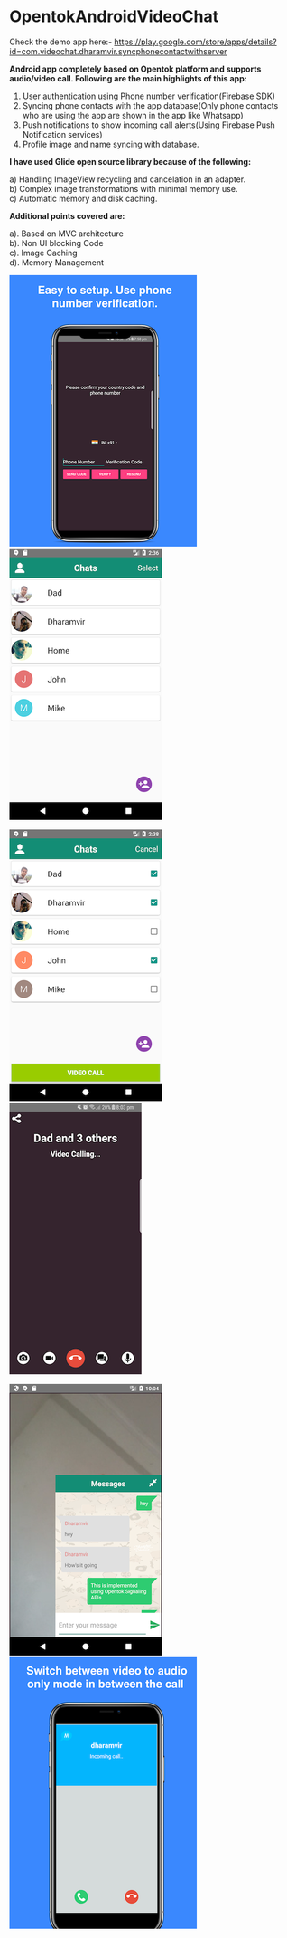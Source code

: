 # OpentokAndroidVideoChat

Check the demo app here:- https://play.google.com/store/apps/details?id=com.videochat.dharamvir.syncphonecontactwithserver

<b> Android app completely based on Opentok platform and supports audio/video call. Following are the main highlights of this app:</b>

1) User authentication using Phone number verification(Firebase SDK)  
2) Syncing phone contacts with the app database(Only phone contacts who are using the app are shown in the app like Whatsapp) 
3) Push notifications to show incoming call alerts(Using Firebase Push Notification services)  
4) Profile image and name syncing with database.  

<b> I have used Glide open source library because of the following:</b>  

a) Handling ImageView recycling and cancelation in an adapter.  
b) Complex image transformations with minimal memory use.  
c) Automatic memory and disk caching.  

<b> Additional points covered are:</b>  

a). Based on MVC architecture  
b). Non UI blocking Code  
c). Image Caching  
d). Memory Management  

![Alt text](./user_registration.png?raw=true "Title")                         
![Alt text](./contact_list.png?raw=true "Title")

![Alt text](./group_call.png?raw=true "Title")                               
![Alt text](./calling.png?raw=true "Title")

![Alt text](./text_messages.png?raw=true "Title")                            
![Alt text](./notification.png?raw=true "Title")


